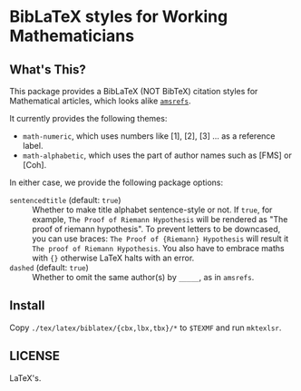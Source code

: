 BibLaTeX styles for Working Mathematicians
==========================================

What's This?
------------
This package provides a BibLaTeX (NOT BibTeX) citation styles for Mathematical articles, which looks alike [`amsrefs`](https://ctan.org/pkg/amsrefs).

It currently provides the following themes:

* `math-numeric`, which uses numbers like [1], [2], [3] ... as a reference label.
* `math-alphabetic`, which uses the part of author names such as [FMS] or [Coh].

In either case, we provide the following package options:

<dl>
<dt><code>sentencedtitle</code> (default: <code>true</code>)</dt>
<dd>
Whether to make title alphabet sentence-style or not.
If <code>true</code>, for example, <code>The Proof of Riemann Hypothesis</code> will be rendered as "The proof of riemann hypothesis". To prevent letters to be downcased, you can use braces: <code>The Proof of {Riemann} Hypothesis</code> will result it <code>The proof of Riemann Hypothesis</code>.
You also have to embrace maths with <code>{}</code> otherwise LaTeX halts with an error.
</dd>
<dt><code>dashed</code> (default: <code>true</code>)</dt>
<dd>Whether to omit the same author(s) by <code>_____</code>, as in <code>amsrefs</code>.</dd>
</dl>

Install
-------
Copy `./tex/latex/biblatex/{cbx,lbx,tbx}/*` to `$TEXMF` and run `mktexlsr`.

LICENSE
-------
LaTeX's.

